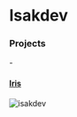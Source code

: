 <h1>Isakdev</h1>
<h3 align="left">Projects</h3>
- <a href="https://github.com/Iris-Development/Panel"><h4>Iris</h4></a>
<p><img align="left" src="https://github-readme-streak-stats.herokuapp.com/?user=isakdev&" alt="isakdev" /></p>
